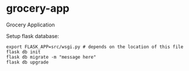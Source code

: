 # grocery-app
Grocery Application

Setup flask database:
```shell
export FLASK_APP=src/wsgi.py # depends on the location of this file
flask db init
flask db migrate -m "message here"
flask db upgrade
```